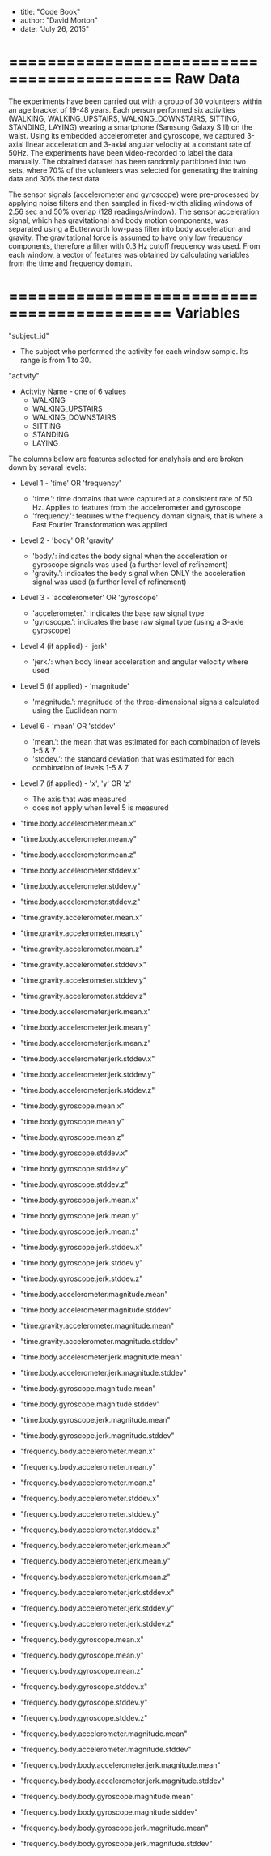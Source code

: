 - title: "Code Book"
- author: "David Morton"
- date: "July 26, 2015"

===========================================
Raw Data
===========================================
The experiments have been carried out with a group of 30 volunteers within an age bracket of 19-48 years. Each person performed six activities (WALKING, WALKING_UPSTAIRS, WALKING_DOWNSTAIRS, SITTING, STANDING, LAYING) wearing a smartphone (Samsung Galaxy S II) on the waist. Using its embedded accelerometer and gyroscope, we captured 3-axial linear acceleration and 3-axial angular velocity at a constant rate of 50Hz. The experiments have been video-recorded to label the data manually. The obtained dataset has been randomly partitioned into two sets, where 70% of the volunteers was selected for generating the training data and 30% the test data. 

The sensor signals (accelerometer and gyroscope) were pre-processed by applying noise filters and then sampled in fixed-width sliding windows of 2.56 sec and 50% overlap (128 readings/window). The sensor acceleration signal, which has gravitational and body motion components, was separated using a Butterworth low-pass filter into body acceleration and gravity. The gravitational force is assumed to have only low frequency components, therefore a filter with 0.3 Hz cutoff frequency was used. From each window, a vector of features was obtained by calculating variables from the time and frequency domain. 

===========================================
Variables
===========================================

"subject_id"
- The subject who performed the activity for each window sample. Its range is from 1 to 30.
    
"activity"
- Acitvity Name - one of 6 values
  - WALKING
  - WALKING_UPSTAIRS
  - WALKING_DOWNSTAIRS
  - SITTING
  - STANDING
  - LAYING
      
The columns below are features selected for analyhsis and are broken down by sevaral levels:
- Level 1 - 'time' OR 'frequency'
  - 'time.': time domains that were captured at a consistent rate of 50 Hz. Applies to features from the accelerometer and gyroscope
  - 'frequency.': features withe frequency doman signals, that is where a Fast Fourier Transformation was applied

- Level 2 - 'body' OR 'gravity'
  - 'body.': indicates the body signal when the acceleration or gyroscope signals was used (a further level of refinement)
  - 'gravity.': indicates the body signal when ONLY the acceleration signal was used (a further level of refinement)

- Level 3 - 'accelerometer' OR 'gyroscope'
  - 'accelerometer.': indicates the base raw signal type 
  - 'gyroscope.': indicates the base raw signal type (using a 3-axle gyroscope)
  
- Level 4 (if applied) - 'jerk' 
  - 'jerk.': when body linear acceleration and angular velocity where used

- Level 5 (if applied) - 'magnitude' 
  - 'magnitude.': magnitude of the three-dimensional signals calculated using the Euclidean norm

- Level 6 - 'mean' OR 'stddev'
  - 'mean.': the mean that was estimated for each combination of levels 1-5 & 7  
  - 'stddev.': the standard deviation that was estimated for each combination of levels 1-5 & 7  

- Level 7 (if applied) - 'x', 'y' OR 'z'
  - The axis that was measured
  - does not apply when level 5 is measured

- "time.body.accelerometer.mean.x"
- "time.body.accelerometer.mean.y"
- "time.body.accelerometer.mean.z"
- "time.body.accelerometer.stddev.x"
- "time.body.accelerometer.stddev.y"
- "time.body.accelerometer.stddev.z"
- "time.gravity.accelerometer.mean.x"
- "time.gravity.accelerometer.mean.y"
- "time.gravity.accelerometer.mean.z"
- "time.gravity.accelerometer.stddev.x"
- "time.gravity.accelerometer.stddev.y"
- "time.gravity.accelerometer.stddev.z"
- "time.body.accelerometer.jerk.mean.x"
- "time.body.accelerometer.jerk.mean.y"
- "time.body.accelerometer.jerk.mean.z"
- "time.body.accelerometer.jerk.stddev.x"
- "time.body.accelerometer.jerk.stddev.y"
- "time.body.accelerometer.jerk.stddev.z"
- "time.body.gyroscope.mean.x"
- "time.body.gyroscope.mean.y"                  
- "time.body.gyroscope.mean.z"
- "time.body.gyroscope.stddev.x"
- "time.body.gyroscope.stddev.y"
- "time.body.gyroscope.stddev.z"
- "time.body.gyroscope.jerk.mean.x"
- "time.body.gyroscope.jerk.mean.y"
- "time.body.gyroscope.jerk.mean.z"
- "time.body.gyroscope.jerk.stddev.x"
- "time.body.gyroscope.jerk.stddev.y"
- "time.body.gyroscope.jerk.stddev.z"
- "time.body.accelerometer.magnitude.mean"
- "time.body.accelerometer.magnitude.stddev"
- "time.gravity.accelerometer.magnitude.mean"
- "time.gravity.accelerometer.magnitude.stddev"
- "time.body.accelerometer.jerk.magnitude.mean"
- "time.body.accelerometer.jerk.magnitude.stddev"
- "time.body.gyroscope.magnitude.mean"
- "time.body.gyroscope.magnitude.stddev"          
- "time.body.gyroscope.jerk.magnitude.mean"
- "time.body.gyroscope.jerk.magnitude.stddev"
- "frequency.body.accelerometer.mean.x"
- "frequency.body.accelerometer.mean.y"
- "frequency.body.accelerometer.mean.z"
- "frequency.body.accelerometer.stddev.x"
- "frequency.body.accelerometer.stddev.y"
- "frequency.body.accelerometer.stddev.z"
- "frequency.body.accelerometer.jerk.mean.x"
- "frequency.body.accelerometer.jerk.mean.y"
- "frequency.body.accelerometer.jerk.mean.z"
- "frequency.body.accelerometer.jerk.stddev.x"
- "frequency.body.accelerometer.jerk.stddev.y"
- "frequency.body.accelerometer.jerk.stddev.z"
- "frequency.body.gyroscope.mean.x"
- "frequency.body.gyroscope.mean.y"
- "frequency.body.gyroscope.mean.z"
- "frequency.body.gyroscope.stddev.x"
- "frequency.body.gyroscope.stddev.y"
- "frequency.body.gyroscope.stddev.z"
- "frequency.body.accelerometer.magnitude.mean"
- "frequency.body.accelerometer.magnitude.stddev"
- "frequency.body.body.accelerometer.jerk.magnitude.mean"
- "frequency.body.body.accelerometer.jerk.magnitude.stddev"
- "frequency.body.body.gyroscope.magnitude.mean"
- "frequency.body.body.gyroscope.magnitude.stddev"
- "frequency.body.body.gyroscope.jerk.magnitude.mean"
- "frequency.body.body.gyroscope.jerk.magnitude.stddev"